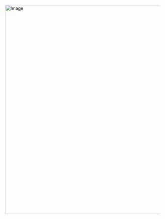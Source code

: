 <img width="1004" height="681" alt="Image" src="https://github.com/user-attachments/assets/b00b5917-8c1d-4dc3-b379-a7577fb00988" />